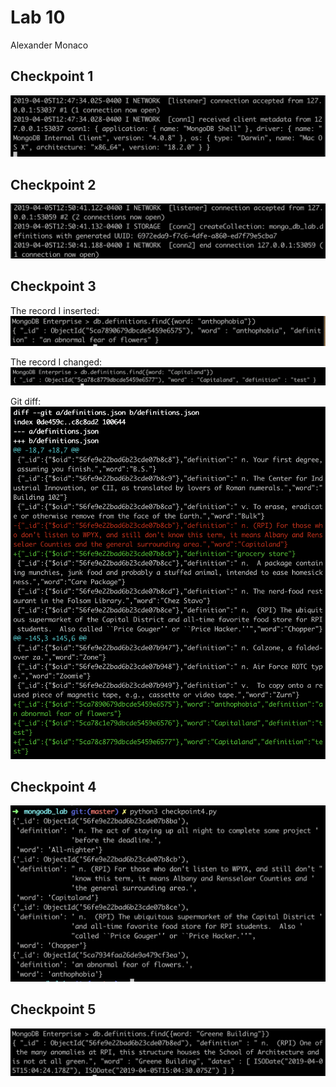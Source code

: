 # Lab 10
Alexander Monaco
##

## Checkpoint 1
![alt text](https://github.com/alex-monaco/opensourcelabs/blob/master/Lab10/Checkpoint1.png)

## Checkpoint 2
![alt text](https://github.com/alex-monaco/opensourcelabs/blob/master/Lab10/Checkpoint2.png)

## Checkpoint 3

The record I inserted:
![alt text](https://github.com/alex-monaco/opensourcelabs/blob/master/Lab10/Checkpoint3.1.png)

The record I changed:
![alt text](https://github.com/alex-monaco/opensourcelabs/blob/master/Lab10/Checkpoint3.2.png)

Git diff:
![alt text](https://github.com/alex-monaco/opensourcelabs/blob/master/Lab10/Checkpoint3.3.png)

## Checkpoint 4
![alt text](https://github.com/alex-monaco/opensourcelabs/blob/master/Lab10/Checkpoint4.png)

## Checkpoint 5
![alt text](https://github.com/alex-monaco/opensourcelabs/blob/master/Lab10/Checkpoint5.png)
